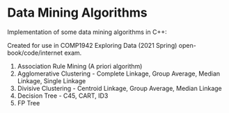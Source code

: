 # Data Mining Algorithms

Implementation of some data mining algorithms in C++:

Created for use in COMP1942 Exploring Data (2021 Spring) open-book/code/internet exam.

1. Association Rule Mining (A priori algorithm)
2. Agglomerative Clustering - Complete Linkage, Group Average, Median Linkage, Single Linkage
3. Divisive Clustering - Centroid Linkage, Group Average, Median Linkage
4. Decision Tree - C45, CART, ID3
5. FP Tree
